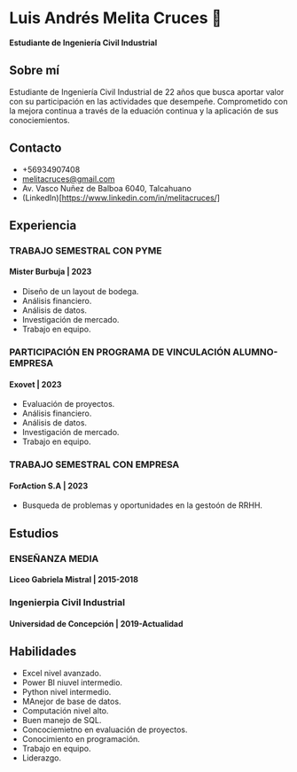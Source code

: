# Luis Andrés Melita Cruces 👋
**Estudiante de Ingeniería Civil Industrial**
## Sobre mí
Estudiante de Ingeniería Civil Industrial de 22 años que busca aportar valor con su participación en las actividades que desempeñe. Comprometido con la mejora continua a través de la eduación continua y la aplicación de sus conociemientos.
## Contacto
* +56934907408
* melitacruces@gmail.com
* Av. Vasco Nuñez de Balboa 6040, Talcahuano
* (LinkedIn)[https://www.linkedin.com/in/melitacruces/]
## Experiencia
### TRABAJO SEMESTRAL CON PYME
#### Mister Burbuja | 2023
* Diseño de un layout de bodega.
* Análisis financiero.
* Análisis de datos.
* Investigación de mercado.
* Trabajo en equipo.
### PARTICIPACIÓN EN PROGRAMA DE VINCULACIÓN ALUMNO-EMPRESA
#### Exovet | 2023
* Evaluación de proyectos.
* Análisis financiero.
* Análisis de datos.
* Investigación de mercado.
* Trabajo en equipo.
### TRABAJO SEMESTRAL CON EMPRESA
#### ForAction S.A | 2023
* Busqueda de problemas y oportunidades en la gestoón de RRHH.
## Estudios
### ENSEÑANZA MEDIA
#### Liceo Gabriela Mistral | 2015-2018
### Ingenierpia Civil Industrial
#### Universidad de Concepción | 2019-Actualidad
## Habilidades
* Excel nivel avanzado.
* Power BI niuvel intermedio.
* Python nivel intermedio.
* MAnejor de base de datos.
* Computación nivel alto.
* Buen manejo de SQL.
* Concociemietno en evaluación de proyectos.
* Conocimiento en programación.
* Trabajo en equipo.
* Liderazgo.

<!--
**melitacruces/melitacruces** is a ✨ _special_ ✨ repository because its `README.md` (this file) appears on your GitHub profile.

Here are some ideas to get you started:

- 🔭 I’m currently working on ...
- 🌱 I’m currently learning ...
- 👯 I’m looking to collaborate on ...
- 🤔 I’m looking for help with ...
- 💬 Ask me about ...
- 📫 How to reach me: ...
- 😄 Pronouns: ...
- ⚡ Fun fact: ...
-->
